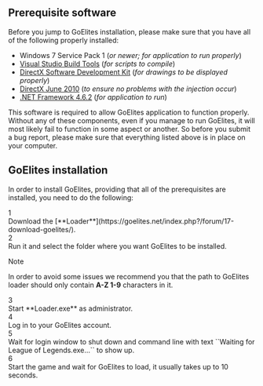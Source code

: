 ## Prerequisite software
Before you jump to GoElites installation, please make sure that you have all of the following properly installed:

- Windows 7 Service Pack 1 (*or newer; for application to run properly*)
- [Visual Studio Build Tools](https://www.visualstudio.com/thank-you-downloading-visual-studio/?sku=BuildTools&rel=15#) (*for scripts to compile*)
- [DirectX Software Development Kit](https://www.microsoft.com/en-us/download/confirmation.aspx?id=6812) (*for drawings to be displayed properly*)
- [DirectX June 2010](https://www.microsoft.com/en-us/download/details.aspx?id=8109) (*to ensure no problems with the injection occur*)
- [.NET Framework 4.6.2](https://download.microsoft.com/download/E/F/D/EFD52638-B804-4865-BB57-47F4B9C80269/NDP462-DevPack-KB3151934-ENU.exe) (*for application to run*)

This software is required to allow GoElites application to function properly. Without any of these components, even if you manage to run GoElites, it will most likely fail to function in some aspect or another. So before you submit a bug report, please make sure that everything listed above is in place on your computer.

## GoElites installation
In order to install GoElites, providing that all of the prerequisites are installed, you need to do the following:</br>
<div class='square-box'><div class='square-content'><div><span>1</span></div></div></div> Download the [**Loader**](https://goelites.net/index.php?/forum/17-download-goelites/).</br>
<div class='square-box'><div class='square-content'><div><span>2</span></div></div></div> Run it and select the folder where you want GoElites to be installed.</br>
<div class="admonition tip">
<p class="first admonition-title">Note</p>
<p class="last">In order to avoid some issues we recommend you that the path to GoElites loader should only contain <strong>A-Z 1-9</strong> characters in it.</p>
</div>
<div class='square-box'><div class='square-content'><div><span>3</span></div></div></div> Start **Loader.exe** as administrator.</br>
<div class='square-box'><div class='square-content'><div><span>4</span></div></div></div> Log in to your GoElites account.</br>
<div class='square-box'><div class='square-content'><div><span>5</span></div></div></div> Wait for login window to shut down and command line with text ``Waiting for League of Legends.exe...`` to show up.</br>
<div class='square-box'><div class='square-content'><div><span>6</span></div></div></div> Start the game and wait for GoElites to load, it usually takes up to 10 seconds.